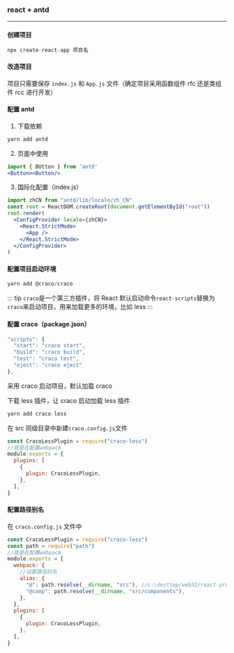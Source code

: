 ### react + antd

---

#### 创建项目

```jsx
npx create-react-app 项目名
```

#### 改造项目

项目只需要保存 `index.js` 和 `App.js` 文件（确定项目采用函数组件 rfc 还是类组件 rcc 进行开发）

#### 配置 antd

1. 下载依赖

```jsx
yarn add antd
```

2. 页面中使用

```jsx
import { BUtton } from 'antd'
<Button><Button/>
```

3. 国际化配置（index.js）

```jsx
import zhCN from "antd/lib/locale/zh_CN"
const root = ReactDOM.createRoot(document.getElementById("root"))
root.render(
  <ConfigProvider locale={zhCN}>
    <React.StrictMode>
      <App />
    </React.StrictMode>
  </ConfigProvider>
)
```

#### 配置项目启动环境

```jsx
yarn add @craco/craco
```

::: tip
`craco`是一个第三方插件，将 React 默认启动命令`react-scripts`替换为`craco`来启动项目，用来加载更多的环境，比如 less
:::

#### 配置 craco（package.json）

```jsx
"scripts": {
  "start": "craco start",
  "build": "craco build",
  "test": "craco test",
  "eject": "craco eject"
},
```

采用 craco 启动项目，默认加载 craco

下载 less 插件，让 craco 启动加载 less 插件

```jsx
yarn add craco-less
```

在 src 同级目录中新建`craco.config.js`文件

```jsx
const CracoLessPlugin = require("craco-less")
//就是在配置webpack
module.exports = {
  plugins: [
    {
      plugin: CracoLessPlugin,
    },
  ],
}
```

#### 配置路径别名

在 `craco.config.js` 文件中

```jsx
const CracoLessPlugin = require("craco-less")
const path = require("path")
//就是在配置webpack
module.exports = {
  webpack: {
    //设置路径别名
    alias: {
      "@": path.resolve(__dirname, "src"), //c:\desttop/web32/react-project\src
      "@comp": path.resolve(__dirname, "src/components"),
    },
  },
  plugins: [
    {
      plugin: CracoLessPlugin,
    },
  ],
}
```
